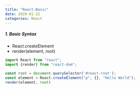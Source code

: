 ```yaml
---
title: "React-Basic"
date: 2020-01-22
categories: React
---
```


##### 1. Basic Syntax

- React.createElement
- render(element, root)

```js
import React from "react";
import {render} from "react-dom";

const root = document.querySelector('#react-root');
const element = React.createElement("p", {}, "Hello World");
render(element, root)
```
